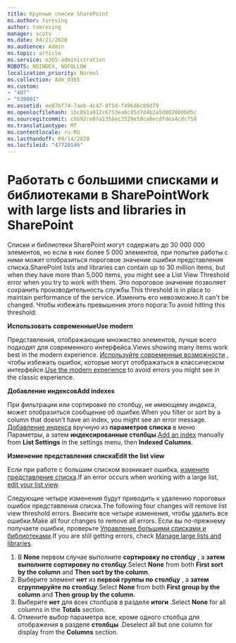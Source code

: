 ```yaml
---
title: Крупные списки SharePoint
ms.author: toresing
author: tomresing
manager: scotv
ms.date: 04/21/2020
ms.audience: Admin
ms.topic: article
ms.service: o365-administration
ROBOTS: NOINDEX, NOFOLLOW
localization_priority: Normal
ms.collection: Adm_O365
ms.custom:
- "407"
- "530001"
ms.assetid: ee07bf74-7aeb-4c47-8f5d-f496d6c09d79
ms.openlocfilehash: 1bc891a912c6753ea6c85d7d4b2a5d802080bd5c
ms.sourcegitcommit: c6692ce0fa1358ec3529e59ca0ecdfdea4cdc759
ms.translationtype: MT
ms.contentlocale: ru-RU
ms.lasthandoff: 09/14/2020
ms.locfileid: "47720146"
---
```

# <a name="work-with-large-lists-and-libraries-in-sharepoint"></a><span data-ttu-id="4d5d3-102">Работать с большими списками и библиотеками в SharePoint</span><span class="sxs-lookup"><span data-stu-id="4d5d3-102">Work with large lists and libraries in SharePoint</span></span>

<span data-ttu-id="4d5d3-103">Списки и библиотеки SharePoint могут содержать до 30 000 000 элементов, но если в них более 5 000 элементов, при попытке работы с ними может отобразиться пороговое значение ошибки представления списка.</span><span class="sxs-lookup"><span data-stu-id="4d5d3-103">SharePoint lists and libraries can contain up to 30 million items, but when they have more than 5,000 items, you might see a List View Threshold error when you try to work with them.</span></span> <span data-ttu-id="4d5d3-104">Это пороговое значение позволяет сохранить производительность службы.</span><span class="sxs-lookup"><span data-stu-id="4d5d3-104">This threshold is in place to maintain performance of the service.</span></span> <span data-ttu-id="4d5d3-105">Изменить его невозможно.</span><span class="sxs-lookup"><span data-stu-id="4d5d3-105">It can't be changed.</span></span> <span data-ttu-id="4d5d3-106">Чтобы избежать превышения этого порога:</span><span class="sxs-lookup"><span data-stu-id="4d5d3-106">To avoid hitting this threshold:</span></span>

<span data-ttu-id="4d5d3-107">**Использовать современные**</span><span class="sxs-lookup"><span data-stu-id="4d5d3-107">**Use modern**</span></span>

<span data-ttu-id="4d5d3-108">Представления, отображающие множество элементов, лучше всего подходят для современного интерфейса.</span><span class="sxs-lookup"><span data-stu-id="4d5d3-108">Views showing many items work best in the modern experience.</span></span> <span data-ttu-id="4d5d3-109">[Используйте современные возможности](https://support.office.com/article/66dac24b-4177-4775-bf50-3d267318caa9) , чтобы избежать ошибок, которые могут отображаться в классическом интерфейсе.</span><span class="sxs-lookup"><span data-stu-id="4d5d3-109">[Use the modern experience](https://support.office.com/article/66dac24b-4177-4775-bf50-3d267318caa9) to avoid errors you might see in the classic experience.</span></span>

<span data-ttu-id="4d5d3-110">**Добавление индексов**</span><span class="sxs-lookup"><span data-stu-id="4d5d3-110">**Add indexes**</span></span>

<span data-ttu-id="4d5d3-111">При фильтрации или сортировке по столбцу, не имеющему индекса, может отобразиться сообщение об ошибке.</span><span class="sxs-lookup"><span data-stu-id="4d5d3-111">When you filter or sort by a column that doesn't have an index, you might see an error message.</span></span> <span data-ttu-id="4d5d3-112">[Добавление индекса](https://support.office.com/article/f3f00554-b7dc-44d1-a2ed-d477eac463b0) вручную из **параметров списка** в меню Параметры, а затем **индексированные столбцы**.</span><span class="sxs-lookup"><span data-stu-id="4d5d3-112">[Add an index](https://support.office.com/article/f3f00554-b7dc-44d1-a2ed-d477eac463b0) manually from **List Settings** in the settings menu, then **Indexed Columns**.</span></span>

<span data-ttu-id="4d5d3-113">**Изменение представления списка**</span><span class="sxs-lookup"><span data-stu-id="4d5d3-113">**Edit the list view**</span></span>

<span data-ttu-id="4d5d3-114">Если при работе с большим списком возникает ошибка, [измените представление списка](https://support.office.com/article/15916903-e79a-423f-b4e2-02d37e1ff372).</span><span class="sxs-lookup"><span data-stu-id="4d5d3-114">If an error occurs when working with a large list, [edit your list view](https://support.office.com/article/15916903-e79a-423f-b4e2-02d37e1ff372).</span></span>

<span data-ttu-id="4d5d3-115">Следующие четыре изменения будут приводить к удалению пороговых ошибок представления списка.</span><span class="sxs-lookup"><span data-stu-id="4d5d3-115">The following four changes will remove list view threshold errors.</span></span> <span data-ttu-id="4d5d3-116">Внесите все четыре изменения, чтобы удалить все ошибки.</span><span class="sxs-lookup"><span data-stu-id="4d5d3-116">Make all four changes to remove all errors.</span></span> <span data-ttu-id="4d5d3-117">Если вы по-прежнему получаете ошибки, проверьте [Управление большими списками и библиотеками](https://support.office.com/article/B8588DAE-9387-48C2-9248-C24122F07C59).</span><span class="sxs-lookup"><span data-stu-id="4d5d3-117">If you are still getting errors, check [Manage large lists and libraries](https://support.office.com/article/B8588DAE-9387-48C2-9248-C24122F07C59).</span></span>

1. <span data-ttu-id="4d5d3-118">В **None** первом случае выполните **сортировку по столбцу** , а **затем выполните сортировку по столбцу**.</span><span class="sxs-lookup"><span data-stu-id="4d5d3-118">Select **None** from both **First sort by the column** and **Then sort by the column**.</span></span>
2. <span data-ttu-id="4d5d3-119">Выберите элемент **нет** из **первой группы по столбцу** , а **затем сгруппируйте по столбцу**.</span><span class="sxs-lookup"><span data-stu-id="4d5d3-119">Select **None** from both **First group by the column** and **Then group by the column**.</span></span>
3. <span data-ttu-id="4d5d3-120">Выберите **нет** для всех столбцов в разделе **итоги** .</span><span class="sxs-lookup"><span data-stu-id="4d5d3-120">Select **None** for all columns in the **Totals** section.</span></span>
4. <span data-ttu-id="4d5d3-121">Отмените выбор параметра все, кроме одного столбца для отображения в разделе **столбцы** .</span><span class="sxs-lookup"><span data-stu-id="4d5d3-121">Deselect all but one column for display from the **Columns** section.</span></span>

